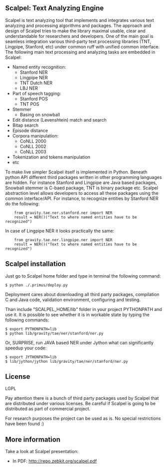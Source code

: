 ## Scalpel: Text Analyzing Engine 

Scalpel is text analyzing tool that implements and integrates various text analyzing and processing algorithms and packages. 
The approach and design of Scalpel tries to make the library maximal usable, clear and understandable for researchers and developers. 
One of the main goal is seamless integration various third-party text processing libraries (TNT, Lingpipe, Stanford, etc) under
common ruff with unified common interface. The following main text processing and analyzing tasks are embedded in Scalpel:
  * Named entity recognition:
    * Stanford NER
    * Lingpipe NER
    * TNT Dutch NER
    * LBJ NER
  * Part of speech tagging:
    * Stanford POS
    * TNT POS
  * Stemmer 
    * Basing on snowball 
  * Edit distance (Levenshtein) match and search 
  * Bitap search 
  * Episode distance 
  * Corpora manipulation:
     * CoNLL 2000
     * CoNLL 2002
     * CoNLL 2003
  * Tokenization and tokens manipulation
  * etc

To make live simpler Scalpel itself is implemented in Python. Beneath python API different third packages 
written in other programming languages are hidden. For instance Stanford and Lingpipe are Java based packages,
Snowball stemmer is C-baed package, TNT is binary package etc. Scalpel abstraction level allows developers
to access all these packages using the common interface/API. For instance, to recognize
entities by Stanford NER do the following:
 
		from gravity.tae.ner.stanford.ner import NER
		result = NER()("Text to where named entities have to be recognized")

In case of Lingpipe NER it looks practically the same:

		from gravity.tae.ner.lingpipe.ner import NER
		result = NER()("Text to where named entities have to be recognized")


## Scalpel installation

Just go to Scalpel home folder and type in terminal the following command:

	$ python ./.primus/deploy.py

Deployment cares about downloading all third party packages, compilation C and Java code, 
validation environment, configuring and testing. 

Than include "SCALPEL_HOME/lib" folder in your project PYTHONPATH and use it. It is possible
to see whether it is in workable state by typing the following commands:

    $ export PYTHONPATH=lib
    $ python lib/gravity/tae/ner/stanford/ner.py

Or, SURPRISE, run JAVA based NER under Jython what can significantly speedup your code:
	
	$ export JYTHONPATH=lib
	$ lib/jython/jython lib/gravity/tae/ner/stanford/ner.py



## License 
LGPL

Pay attention there is a bunch of third party packages used by Scalpel that are distributed under various licenses.
Be careful if Scalpel is going to be distributed as part of commercial project. 

For research purposes the project can be used as is. No special restrictions have been found :)


## More information

Take a look at Scalpel presentation:
   * In PDF: http://repo.zebkit.org/scalpel.pdf


